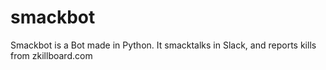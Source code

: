 # smackbot
Smackbot is a Bot made in Python. It smacktalks in Slack, and reports kills from zkillboard.com
